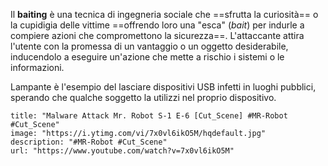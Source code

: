 Il **baiting** è una tecnica di ingegneria sociale che ==sfrutta la curiosità== o la cupidigia delle vittime ==offrendo loro una "esca" (_bait_) per indurle a compiere azioni che compromettono la sicurezza==. L'attaccante attira l'utente con la promessa di un vantaggio o un oggetto desiderabile, inducendolo a eseguire un'azione che mette a rischio i sistemi o le informazioni.

Lampante è l'esempio del lasciare dispositivi USB infetti in luoghi pubblici, sperando che qualche soggetto la utilizzi nel proprio dispositivo.

```embed
title: "Malware Attack Mr. Robot S-1 E-6 [Cut_Scene] #MR-Robot #Cut_Scene"
image: "https://i.ytimg.com/vi/7x0vl6ikO5M/hqdefault.jpg"
description: "#MR-Robot #Cut_Scene"
url: "https://www.youtube.com/watch?v=7x0vl6ikO5M"
```
